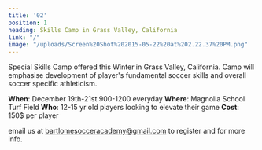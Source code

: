 ```yaml
---
title: '02'
position: 1
heading: Skills Camp in Grass Valley, California
link: "/"
image: "/uploads/Screen%20Shot%202015-05-22%20at%202.22.37%20PM.png"
---
```


Special Skills Camp offered this Winter in Grass Valley, California. Camp will emphasise development of player's fundamental soccer skills and overall soccer specific athleticism.

**When**: December 19th-21st 900-1200 everyday
**Where**: Magnolia School Turf Field
**Who**: 12-15 yr old players looking to elevate their game
**Cost**: 150$ per player

email us at bartlomesocceracademy@gmail.com to register and for more info.

